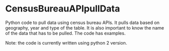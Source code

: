 # CensusBureauAPIpullData
Python code to pull data using census bureau APIs. It pulls data based on geography, year and type of the table. It is also important to know the name of the data that has to be pulled. The code has examples. 

Note: the code is currently written using python 2 version.
